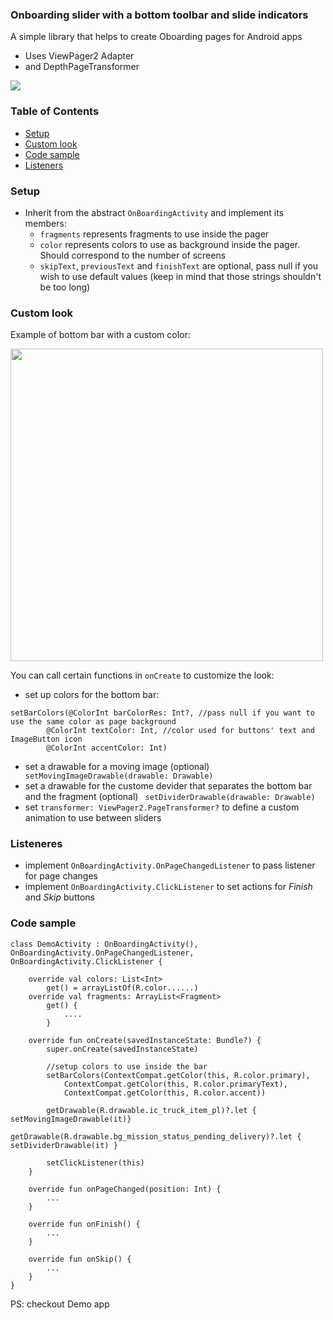 ### Onboarding slider with a bottom toolbar and slide indicators
A simple library that helps to create Oboarding pages for Android apps
- Uses ViewPager2 Adapter
- and DepthPageTransformer
<img src = "https://user-images.githubusercontent.com/36896406/86584463-393bd700-bf85-11ea-91aa-3eeebd9b2216.gif"/>

### Table of Contents
* [Setup](#setup)
* [Custom look](#custom-look)
* [Code sample](#code-sample)
* [Listeners](#listeneres)

### Setup

- Inherit from the abstract ```OnBoardingActivity``` and implement its members:
   - ```fragments``` represents fragments to use inside the pager
   - ```color``` represents colors to use as background inside the pager. Should correspond to the number of screens
   - ```skipText```, ```previousText``` and ```finishText``` are optional, pass null if you wish to use default values (keep in mind that those strings shouldn't be too long)

### Custom look
Example of bottom bar with a custom color:

<img src = "https://user-images.githubusercontent.com/36896406/86594973-46ae8c80-bf98-11ea-9d70-0c42d0a4cffb.png" height="500"/>

You can call certain functions in ``` onCreate ``` to customize the look:
* set up colors for the bottom bar:
```
setBarColors(@ColorInt barColorRes: Int?, //pass null if you want to use the same color as page background
        @ColorInt textColor: Int, //color used for buttons' text and ImageButton icon
        @ColorInt accentColor: Int)
```

* set a drawable for a moving image (optional)
``` setMovingImageDrawable(drawable: Drawable)```
* set a drawable for the custome devider that separates the bottom bar and the fragment (optional)
``` setDividerDrawable(drawable: Drawable)```
* set ``` transformer: ViewPager2.PageTransformer? ``` to define a custom animation to use between sliders


### Listeneres
- implement ```OnBoardingActivity.OnPageChangedListener``` to pass listener for page changes
- implement ```OnBoardingActivity.ClickListener``` to set actions for *Finish* and *Skip* buttons

### Code sample
```
class DemoActivity : OnBoardingActivity(), OnBoardingActivity.OnPageChangedListener, OnBoardingActivity.ClickListener {

    override val colors: List<Int>
        get() = arrayListOf(R.color......)
    override val fragments: ArrayList<Fragment>
        get() {
            ....
        }

    override fun onCreate(savedInstanceState: Bundle?) {
        super.onCreate(savedInstanceState)

        //setup colors to use inside the bar
        setBarColors(ContextCompat.getColor(this, R.color.primary),
            ContextCompat.getColor(this, R.color.primaryText),
            ContextCompat.getColor(this, R.color.accent))

        getDrawable(R.drawable.ic_truck_item_pl)?.let { setMovingImageDrawable(it)}
        getDrawable(R.drawable.bg_mission_status_pending_delivery)?.let { setDividerDrawable(it) }

        setClickListener(this)
    }

    override fun onPageChanged(position: Int) {
        ...
    }

    override fun onFinish() {
        ...
    }

    override fun onSkip() {
        ...
    }
}

```

PS: checkout Demo app